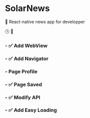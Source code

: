 # SolarNews
🐙 React-native news app for developper

:clock4: 🚀 
### - ✅ Add WebView
### - ✅ Add Navigator
### - Page Profile
### - ✅ Page Saved
### - ✅ Modify API
### - ✅ Add Easy Loading

